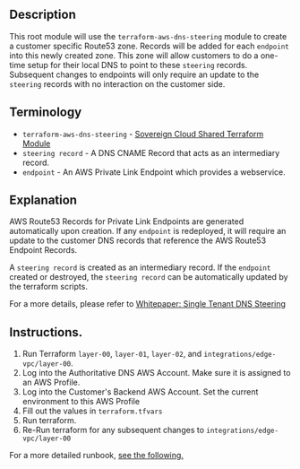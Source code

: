 ## Description
This root module will use the `terraform-aws-dns-steering` module to create a customer specific Route53 zone.  Records will be added for each `endpoint` into this newly created zone.  This zone will allow customers to do a one-time setup for their local DNS to point to these `steering` records.  Subsequent changes to endpoints will only require an update to the `steering` records with no interaction on the customer side.

## Terminology
* `terraform-aws-dns-steering` - [Sovereign Cloud Shared Terraform Module](https://gitlab.core.sapns2.us/scs/shared/terraform/modules/-/tree/main/terraform-aws-dns-steering)
* `steering record` - A DNS CNAME Record that acts as an intermediary record.
* `endpoint` - An AWS Private Link Endpoint which provides a webservice.

## Explanation
AWS Route53 Records for Private Link Endpoints are generated automatically upon creation. If any `endpoint` is redeployed, it will require an update to the customer DNS records that reference the AWS Route53 Endpoint Records.

A `steering record` is created as an intermediary record. If the `endpoint` created or destroyed, the `steering record` can be automatically updated by the terraform scripts.

For a more details, please refer to [Whitepaper: Single Tenant DNS Steering](https://gitlab.core.sapns2.us/scs/s4pce/documentation/-/blob/main/maintain/runbooks/whitepaper-pce-dns-steering.md)


## Instructions.
1. Run Terraform `layer-00`, `layer-01`, `layer-02`, and `integrations/edge-vpc/layer-00`.
1. Log into the Authoritative DNS AWS Account. Make sure it is assigned to an AWS Profile.
1. Log into the Customer's Backend AWS Account. Set the current environment to this AWS Profile
1. Fill out the values in `terraform.tfvars`
1. Run terraform.
1. Re-Run terraform for any subsequent changes to `integrations/edge-vpc/layer-00`

For a more detailed runbook, [see the following.](https://gitlab.core.sapns2.us/scs/s4pce/documentation/-/blob/main/maintain/runbooks/runbook-pce-dns-steering.md)
